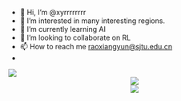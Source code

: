 - 👋 Hi, I’m @xyrrrrrrrr
- 👀 I’m interested in many interesting regions.
- 🌱 I’m currently learning AI
- 💞️ I’m looking to collaborate on RL
- 📫 How to reach me raoxiangyun@sjtu.edu.cn
- 
<picture>
<source 
  srcset="https://github-readme-stats.vercel.app/api?username=xyrrrrrrrr&show_icons=true&theme=dark"
  media="(prefers-color-scheme: dark)"
/>
<source
  srcset="https://github-readme-stats.vercel.app/api?username=xyrrrrrrrr&show_icons=true"
  media="(prefers-color-scheme: light), (prefers-color-scheme: no-preference)"
/>
<img src="https://github-readme-stats.vercel.app/api?username=xyrrrrrrrr&show_icons=true" />
</picture>

<div align="center"> <img src="https://github-readme-stats.vercel.app/api/top-langs/?username=xyrrrrrrrr&hide_title=true&hide_border=true&layout=compact&langs_count=6&text_color=000&icon_color=fff&bg_color=0,52fa5a,4dfcff,c64dff&theme=graywhite" /> </div>
<div align="center"> <img src="https://activity-graph.herokuapp.com/graph?username=xyrrrrrrrr&theme=xcode" /> </div>



<!---
xyrrrrrrrr/xyrrrrrrrr is a ✨ special ✨ repository because its `README.md` (this file) appears on your GitHub profile.
You can click the Preview link to take a look at your changes.
--->
